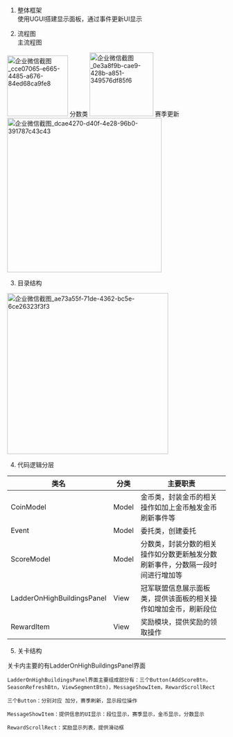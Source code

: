 1. 整体框架<br>
  使用UGUI搭建显示面板，通过事件更新UI显示
  
2. 流程图<br>
  主流程图
<img width="140" alt="企业微信截图_cce07065-e665-4485-a676-84ed68ca9fe8" src="https://user-images.githubusercontent.com/93114635/140472625-ccc8ad7a-820f-4d21-9630-6a0817567cfe.png">
  分数类
  <img width="147" alt="企业微信截图_0e3a8f9b-cae9-428b-a851-349576df85f6" src="https://user-images.githubusercontent.com/93114635/140473294-628fdc2b-9edb-4456-a87d-6e42ac2485b5.png">
  赛季更新
  <img width="356" alt="企业微信截图_dcae4270-d40f-4e28-96b0-391787c43c43" src="https://user-images.githubusercontent.com/93114635/140473754-fc2696b9-1bcf-49e5-ba12-348267575043.png">

3. 目录结构

<img width="371" alt="企业微信截图_ae73a55f-71de-4362-bc5e-6ce26323f3f3" src="https://user-images.githubusercontent.com/93114635/140474126-4997ab77-8d15-4539-bb58-d1c11515d300.png">

4. 代码逻辑分层

| 类名  | 分类 | 主要职责|
|-------|-----|-------|
| CoinModel  | Model | 金币类，封装金币的相关操作如加上金币触发金币刷新事件等|
| Event | Model |委托类，创建委托|
| ScoreModel | Model | 分数类，封装分数的相关操作如分数更新触发分数刷新事件，分数隔一段时间进行增加等 |
|LadderOnHighBuildingsPanel |View | 冠军联盟信息展示面板类，提供该面板的相关操作如增加金币，刷新段位 |
| RewardItem | View | 奖励模块，提供奖励的领取操作 |

5. 关卡结构

关卡内主要的有LadderOnHighBuildingsPanel界面
    
    LadderOnHighBuildingsPanel界面主要组成部分有：三个Button(AddScoreBtn，SeasonRefreshBtn，ViewSegmentBtn)，MessageShowItem，RewardScrollRect
    
    三个Button：分别对应 加分，赛季刷新，显示段位操作
    
    MessageShowItem：提供信息的UI显示：段位显示，赛季显示，金币显示，分数显示
    
    RewardScrollRect：奖励显示列表，提供滑动框
